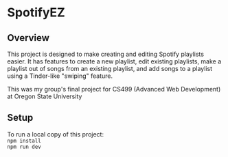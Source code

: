 # SpotifyEZ
## Overview
This project is designed to make creating and editing Spotify playlists easier. It has features to create a new playlist, edit existing playlists, make a playlist out of songs from an existing playlist, and add songs to a playlist using a Tinder-like "swiping" feature.

This was my group's final project for CS499 (Advanced Web Development) at Oregon State University

## Setup
To run a local copy of this project:  
`npm install`  
`npm run dev`  
